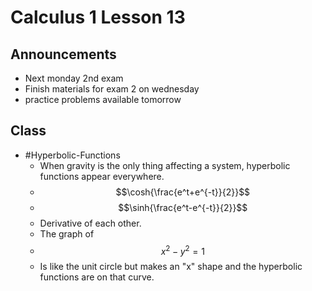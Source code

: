 # Calculus 1 Lesson 13
## Announcements
- Next monday 2nd exam
- Finish materials for exam 2 on wednesday
- practice problems available tomorrow

## Class
- #Hyperbolic-Functions
  - When gravity is the only thing affecting a system, hyperbolic functions appear everywhere.
  - $$\cosh{\frac{e^t+e^{-t}}{2}}$$
  - $$\sinh{\frac{e^t-e^{-t}}{2}}$$
  - Derivative of each other.
  - The graph of 
  - $$x^2-y^2=1$$
  - Is like the unit circle but makes an "x" shape and the hyperbolic functions are on that curve.
